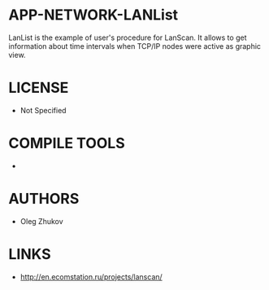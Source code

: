 APP-NETWORK-LANList
===================

LanList is the example of user's procedure for LanScan. It allows to get information about time intervals when TCP/IP nodes were active as graphic view.

LICENSE
===============
* Not Specified

COMPILE TOOLS
===============
* 
 
AUTHORS
===============
* Oleg Zhukov

LINKS
===============
* http://en.ecomstation.ru/projects/lanscan/


